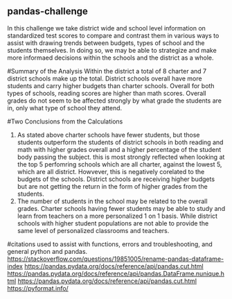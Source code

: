 ## pandas-challenge
In this challenge we take district wide and school level information on standardized test scores to compare and contrast them in various ways to assist with drawing trends between budgets, types of school and the students themselves. In doing so, we may be able to strategize and make more informaed decisions within the schools and the district as a whole.

#Summary of the Analysis
Within the district a total of 8 charter and 7 district schools make up the total. District schools overall have more students and carry higher budgets than charter schools. Overall for both types of schools, reading scores are higher than math scores. Overall grades do not seem to be affected strongly by what grade the students are in, only what type of school they attend.

#Two Conclusions from the Calculations
1. As stated above charter schools have fewer students, but those students outperform the students of district schools in both reading and math with higher grades overall and a higher percentage of the student body passing the subject. this is most strongly reflected when looking at the top 5 perfomring schools which are all charter, against the lowest 5, which are all district. Howvever, this is negatively corelated to the budgets of the schools. District schools are receiving higher budgets but are not getting the return in the form of higher grades from the students.
2. The number of students in the school may be related to the overall grades. Charter schools having fewer students may be able to study and learn from teachers on a more personalized 1 on 1 basis. While district schools with higher student populations are not able to provide the same level of personalized classrooms and teachers. 

#citations used to assist with functions, errors and troubleshooting, and general python and pandas.
https://stackoverflow.com/questions/19851005/rename-pandas-dataframe-index
https://pandas.pydata.org/docs/reference/api/pandas.cut.html
https://pandas.pydata.org/docs/reference/api/pandas.DataFrame.nunique.html
https://pandas.pydata.org/docs/reference/api/pandas.cut.html
https://pyformat.info/
